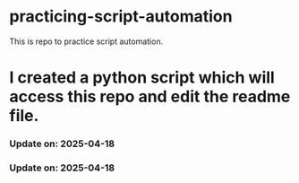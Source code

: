 # practicing-script-automation
This is repo to practice script automation.
# I created a python script which will access this repo and edit the readme file.

### Update on: 2025-04-18
### Update on: 2025-04-18